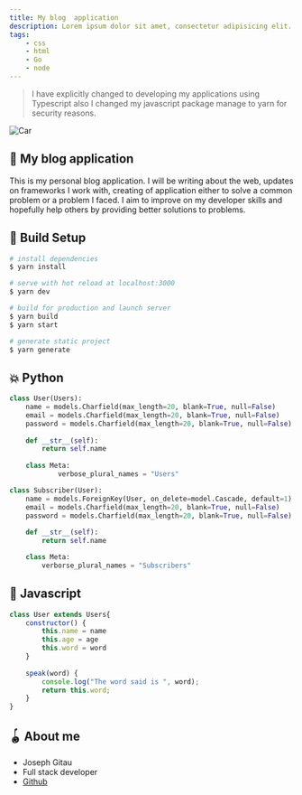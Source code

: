```yaml
---
title: My blog  application
description: Lorem ipsum dolor sit amet, consectetur adipisicing elit. Eum ipsum, nulla! At commodi, delectus deserunt dolore dolorem ea et inventore itaque laborum nisi, reprehenderit voluptates.
tags:
    - css
    - html
    - Go
    - node
---
```


> I have explicitly changed to developing my applications using Typescript also I changed my javascript package manage to yarn for security reasons.

<img src="https://images.unsplash.com/photo-1598624211345-d321dda059b2?ixlib=rb-1.2.1&ixid=eyJhcHBfaWQiOjEyMDd9&auto=format&fit=crop&w=1050&q=80" alt="Car" class="w-full" />

## 🚀 My blog  application

This is my personal blog application. I will be writing about the web, updates on frameworks I work with, creating of application either to solve a common problem or a problem I faced. I aim to improve on my developer skills and hopefully help others by providing better solutions to problems.

## 🚧 Build Setup
 
```bash
# install dependencies
$ yarn install

# serve with hot reload at localhost:3000
$ yarn dev

# build for production and launch server
$ yarn build
$ yarn start

# generate static project
$ yarn generate
```

## 💥 Python

```python
class User(Users):
    name = models.Charfield(max_length=20, blank=True, null=False)
    email = models.Charfield(max_length=20, blank=True, null=False)
    password = models.Charfield(max_length=20, blank=True, null=False)
    
    def __str__(self):
        return self.name
    
    class Meta:
            verbose_plural_names = "Users"

class Subscriber(User):
    name = models.ForeignKey(User, on_delete=model.Cascade, default=1)
    email = models.Charfield(max_length=20, blank=True, null=False)
    password = models.Charfield(max_length=20, blank=True, null=False)
    
    def __str__(self):
        return self.name

    class Meta:
        verborse_plural_names = "Subscribers"

```

## 🍭 Javascript

```javascript
class User extends Users{
    constructor() {
        this.name = name
        this.age = age
        this.word = word
    }
    
    speak(word) {
        console.log("The word said is ", word);
        return this.word;
    }
}
```

## 🪀 About me

- Joseph Gitau
- Full stack developer
- [Github](https://github.com/IAmGitau)

